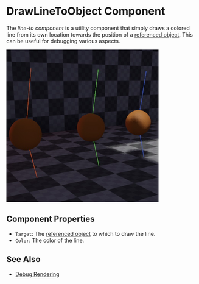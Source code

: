# DrawLineToObject Component

The *line-to component* is a utility component that simply draws a colored line from its own location towards the position of a [referenced object](../../scenes/object-references.md). This can be useful for debugging various aspects.

![Draw Line To](media/line-to.jpg)

## Component Properties

* `Target`: The [referenced object](../../scenes/object-references.md) to which to draw the line.
* `Color`: The color of the line.

## See Also


* [Debug Rendering](../debug-rendering.md)
